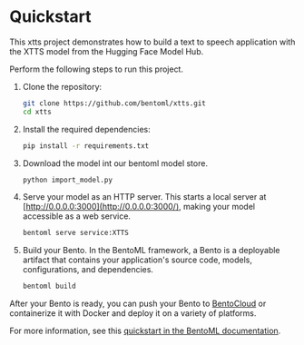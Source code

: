 # Quickstart

This xtts project demonstrates how to build a text to speech application with the XTTS model from the Hugging Face Model Hub.

Perform the following steps to run this project.

1. Clone the repository:

   ```bash
   git clone https://github.com/bentoml/xtts.git
   cd xtts
   ```

2. Install the required dependencies:

   ```bash
   pip install -r requirements.txt
   ```

3. Download the model int our bentoml model store.

   ```bash
   python import_model.py
   ```

4. Serve your model as an HTTP server. This starts a local server at [http://0.0.0.0:3000](http://0.0.0.0:3000/), making your model accessible as a web service.
   
   ```bash
   bentoml serve service:XTTS
   ```

5. Build your Bento. In the BentoML framework, a Bento is a deployable artifact that contains your application's source code, models, configurations, and dependencies.

   ```bash
   bentoml build
   ```

After your Bento is ready, you can push your Bento to [BentoCloud](https://www.bentoml.com/cloud) or containerize it with Docker and deploy it on a variety of platforms.

For more information, see this [quickstart in the BentoML documentation](https://docs.bentoml.org/en/latest/quickstarts/deploy-a-transformer-model-with-bentoml.html).